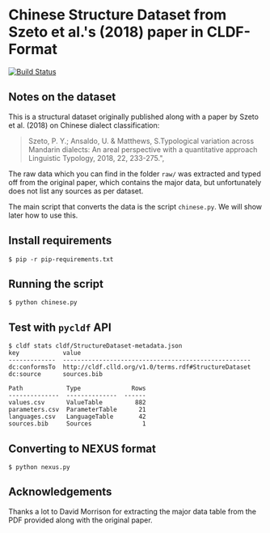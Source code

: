# Chinese Structure Dataset from Szeto et al.'s (2018) paper in CLDF-Format

[![Build Status](https://travis-ci.org/cldf-datasets/szetosinitic.svg?branch=master)](https://travis-ci.org/cldf-datasets/szetosinitic)

## Notes on the dataset

This is a structural dataset originally published along with a paper by Szeto et al. (2018) on Chinese dialect classification:

> Szeto, P. Y.; Ansaldo, U. & Matthews, S.Typological variation across Mandarin dialects: An areal perspective with a quantitative approach Linguistic Typology, 2018, 22, 233-275.",
 
The raw data which you can find in the folder `raw/` was extracted and typed off from the original paper, which contains the major data, but unfortunately does not list any sources as per dataset.

The main script that converts the data is the script `chinese.py`. We will show later how to use this.

## Install requirements

```shell
$ pip -r pip-requirements.txt
```

## Running the script

```shell
$ python chinese.py
```

## Test with `pycldf` API

```shell
$ cldf stats cldf/StructureDataset-metadata.json 
key            value
-------------  ----------------------------------------------------
dc:conformsTo  http://cldf.clld.org/v1.0/terms.rdf#StructureDataset
dc:source      sources.bib

Path            Type              Rows
--------------  --------------  ------
values.csv      ValueTable         882
parameters.csv  ParameterTable      21
languages.csv   LanguageTable       42
sources.bib     Sources              1

```

## Converting to NEXUS format

```shell
$ python nexus.py
```

## Acknowledgements

Thanks a lot to David Morrison for extracting the major data table from the PDF provided along with the original paper.
